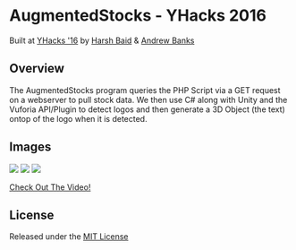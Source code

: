 # AugmentedStocks - YHacks 2016
Built at [YHacks '16](http://www.yhack.org/) by [Harsh Baid](http://harshbaid.com) & [Andrew Banks](https://github.com/andrewbanks17)

## Overview ##
The AugmentedStocks program queries the PHP Script via a GET request on a webserver to pull stock data. We then use C# along with Unity and the Vuforia API/Plugin to detect logos and then generate a 3D Object (the text) ontop of the logo when it is detected.

## Images ##
<img src="https://github.com/Blackglade/YHacks16-AugmentedStocks/blob/master/Media/1.JPG" style="max-width:40%">
<img src="https://github.com/Blackglade/YHacks16-AugmentedStocks/blob/master/Media/2.JPG" style="max-width:40%">
<img src="https://github.com/Blackglade/YHacks16-AugmentedStocks/blob/master/Media/3.JPG" style="max-width:40%">


[Check Out The Video!](https://github.com/Blackglade/YHacks16-AugmentedStocks/blob/master/Media/video.mp4)

## License ##
Released under the [MIT License](https://github.com/Blackglade/YHacks16-AugmentedStocks/blob/master/LICENSE)
